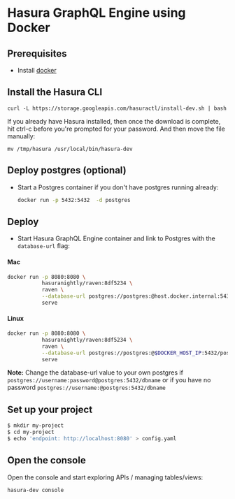 # Hasura GraphQL Engine using Docker

## Prerequisites

- Install [docker](https://docs.docker.com/install/)


## Install the Hasura CLI

```
curl -L https://storage.googleapis.com/hasuractl/install-dev.sh | bash 
```

If you already have Hasura installed, then once the download is complete, hit ctrl-c before you're prompted for your password. And then move the file manually:

```
mv /tmp/hasura /usr/local/bin/hasura-dev
```


## Deploy postgres (optional)

- Start a Postgres container if you don't have postgres running already:
  ```bash
  docker run -p 5432:5432  -d postgres
  ```

## Deploy

- Start Hasura GraphQL Engine container and link to Postgres with the `database-url` flag:

#### Mac
  ```bash
  docker run -p 8080:8080 \
             hasuranightly/raven:8df5234 \
             raven \
             --database-url postgres://postgres:@host.docker.internal:5432/postgres \
             serve
  ```

#### Linux
  ```bash
  docker run -p 8080:8080 \
             hasuranightly/raven:8df5234 \
             raven \
             --database-url postgres://postgres:@$DOCKER_HOST_IP:5432/postgres \
             serve
  ```

**Note:** Change the database-url value to your own postgres if `postgres://username:password@postgres:5432/dbname` or if you have no password `postgres://username:@postgres:5432/dbname`
 
## Set up your project
 
```bash
$ mkdir my-project
$ cd my-project
$ echo 'endpoint: http://localhost:8080' > config.yaml
```

## Open the console

Open the console and start exploring APIs / managing tables/views:

```bash
hasura-dev console
```

